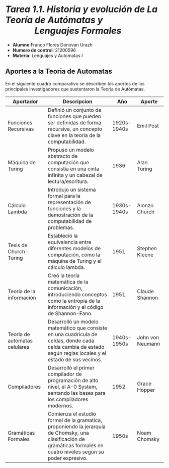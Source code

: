 # ***Tarea 1.1. Historia y evolución de La Teoría de Autómatas y*** &nbsp;&nbsp;&nbsp;&nbsp;&nbsp;&nbsp;&nbsp;&nbsp;&nbsp;&nbsp;&nbsp;&nbsp;&nbsp;&nbsp;***Lenguajes Formales***
- **Alumno**:Franco Flores Donovan Urazh
- **Numero de control**: 21200596
- **Materia**: Lenguajes y Automatas I

## Aportes a la Teoria de Automatas

En el siguiente cuadro comparativo se describen los aportes de los principales investigadores que sustentaron la Teoría de Autómatas.

| Aportador     | Descripcion | Año | Aporte |
|---------------------|---------------------|------------|------------|
| Funciones Recursivas| Definió un conjunto de funciones que pueden ser definidas de forma recursiva, un concepto clave en la teoría de la computabilidad.|1920s-1940s |Emil Post  |
| Máquina de Turing   | Propuso un modelo abstracto de computación que consistía en una cinta infinita y un cabezal de lectura/escritura.       | 1936 | Alan Turing  |
| Cálculo Lambda      | Introdujo un sistema formal para la representación de funciones y la demostración de la computabilidad de problemas.    | 1930s-1940s  | Alonzo Church|
| Tesis de Church-Turing| Estableció la equivalencia entre diferentes modelos de computación, como la máquina de Turing y el cálculo lambda.    | 1951     | Stephen Kleene|
| Teoría de la información| Creó la teoría matemática de la comunicación, introduciendo conceptos como la entropía de la información y el código de Shannon-Fano.| 1951|Claude Shannon|
| Teoría de autómatas celulares| Desarrolló un modelo matemático que consiste en una cuadrícula de celdas, donde cada celda cambia de estado según reglas locales y el estado de sus vecinos. | 1940s-1950s       | John von Neumann     |
| Compiladores        | Desarrolló el primer compilador de programación de alto nivel, el A-0 System, sentando las bases para los compiladores modernos.| 1952 | Grace Hopper|
| Gramáticas Formales | Comienza el estudio formal de la gramatica, proponiendo la jerarquía de Chomsky, una clasificación de gramáticas formales en cuatro niveles según su poder expresivo. | 1950s  | Noam Chomsky |

